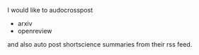 I would like to audocrosspost
- arxiv
- openreview

and also auto post shortscience summaries from their rss feed.
